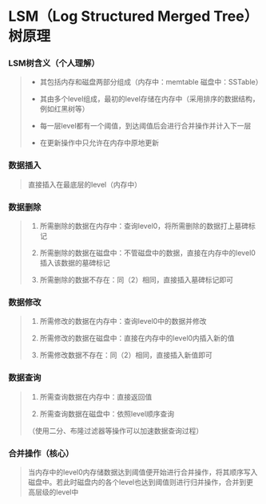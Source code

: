 # LSM（Log Structured Merged Tree）树原理

### LSM树含义（个人理解）

> + 其包括内存和磁盘两部分组成（内存中：memtable 磁盘中：SSTable）
> 
> + 其由多个level组成，最初的level存储在内存中（采用排序的数据结构，例如红黑树等）
> 
> + 每一层level都有一个阈值，到达阈值后会进行合并操作并计入下一层
> 
> + 在更新操作中只允许在内存中原地更新

### 数据插入

> 直接插入在最底层的level（内存中）

### 数据删除

> 1. 所需删除的数据在内存中：查询level0，将所需删除的数据打上墓碑标记
> 
> 2. 所需删除的数据在磁盘中：不管磁盘中的数据，直接在内存中的level0插入该数据的墓碑标记
> 
> 3. 所需删除的数据不存在：同（2）相同，直接插入墓碑标记即可

### 数据修改

> 1. 所需修改的数据在内存中：查询level0中的数据并修改
> 
> 2. 所需修改的数据在磁盘中：直接在内存中的level0内插入新的值
> 
> 3. 所需修改数据不存在：同（2）相同，直接插入新值即可

### 数据查询

> 1. 所需查询数据在内存中：直接返回值
> 
> 2. 所需查询数据在磁盘中：依照level顺序查询
> 
> （使用二分、布隆过滤器等操作可以加速数据查询过程）

### 合并操作（核心）

> 当内存中的level0内存储数据达到阈值便开始进行合并操作，将其顺序写入磁盘中。若此时磁盘内的各个level也达到阈值则进行归并操作，合并到更高层级的level中
